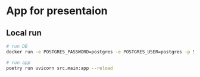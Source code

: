 # App for presentaion

## Local run

```bash
# run DB
docker run -e POSTGRES_PASSWORD=postgres -e POSTGRES_USER=postgres -p 5432:5432 -d postgres

# run app
poetry run uvicorn src.main:app --reload

```

